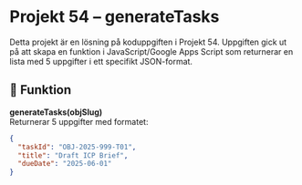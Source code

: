 # Projekt 54 – generateTasks

Detta projekt är en lösning på koduppgiften i Projekt 54. Uppgiften gick ut på att skapa en funktion i JavaScript/Google Apps Script som returnerar en lista med 5 uppgifter i ett specifikt JSON-format.

## 🧠 Funktion

**generateTasks(objSlug)**  
Returnerar 5 uppgifter med formatet:

```json
{
  "taskId": "OBJ-2025-999-T01",
  "title": "Draft ICP Brief",
  "dueDate": "2025-06-01"
}

